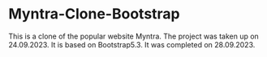 # Myntra-Clone-Bootstrap

This is a clone of the popular website Myntra. The project was taken up on 24.09.2023. It is based on Bootstrap5.3. It was completed on 28.09.2023.
